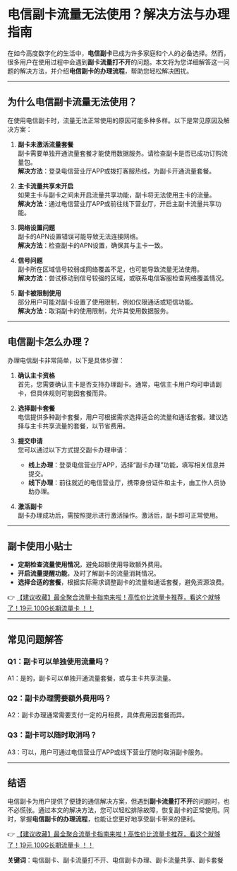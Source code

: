 # 电信副卡流量无法使用？解决方法与办理指南

在如今高度数字化的生活中，**电信副卡**已成为许多家庭和个人的必备选择。然而，很多用户在使用过程中会遇到**副卡流量打不开**的问题。本文将为您详细解答这一问题的解决方法，并介绍**电信副卡的办理流程**，帮助您轻松解决困扰。

---

## 为什么电信副卡流量无法使用？

在使用电信副卡时，流量无法正常使用的原因可能多种多样。以下是常见原因及解决方案：

1. **副卡未激活流量套餐**  
   副卡需要单独开通流量套餐才能使用数据服务。请检查副卡是否已成功订购流量包。  
   **解决方法**：登录电信营业厅APP或拨打客服热线，为副卡开通流量套餐。

2. **主卡流量共享未开启**  
   如果主卡与副卡之间未开启流量共享功能，副卡将无法使用主卡的流量。  
   **解决方法**：通过电信营业厅APP或前往线下营业厅，开启主副卡流量共享功能。

3. **网络设置问题**  
   副卡的APN设置错误可能导致无法连接网络。  
   **解决方法**：检查副卡的APN设置，确保其与主卡一致。

4. **信号问题**  
   副卡所在区域信号较弱或网络覆盖不足，也可能导致流量无法使用。  
   **解决方法**：尝试移动到信号较强的区域，或联系电信客服检查网络覆盖情况。

5. **副卡被限制使用**  
   部分用户可能对副卡设置了使用限制，例如仅限通话或短信功能。  
   **解决方法**：取消副卡的使用限制，允许其使用数据服务。

---

## 电信副卡怎么办理？

办理电信副卡非常简单，以下是具体步骤：

1. **确认主卡资格**  
   首先，您需要确认主卡是否支持办理副卡。通常，电信主卡用户均可申请副卡，但具体规则可能因套餐而异。

2. **选择副卡套餐**  
   电信提供多种副卡套餐，用户可根据需求选择适合的流量和通话套餐。建议选择与主卡共享流量的套餐，以节省费用。

3. **提交申请**  
   您可以通过以下方式提交副卡办理申请：  
   - **线上办理**：登录电信营业厅APP，选择“副卡办理”功能，填写相关信息并提交。  
   - **线下办理**：前往就近的电信营业厅，携带身份证件和主卡，由工作人员协助办理。

4. **激活副卡**  
   副卡办理成功后，需按照提示进行激活操作。激活后，副卡即可正常使用。

---

## 副卡使用小贴士

- **定期检查流量使用情况**，避免超额使用导致额外费用。  
- **开启流量提醒功能**，及时了解副卡的流量消耗情况。  
- **选择合适的套餐**，根据实际需求调整副卡的流量和通话套餐，避免资源浪费。

👉 [【建议收藏】最全聚合流量卡指南来啦！高性价比流量卡推荐，看这个就够了！19元 100G长期流量卡 ！！](https://bit.ly/Liuliangka)

---

## 常见问题解答

### Q1：副卡可以单独使用流量吗？  
A1：是的，副卡可以单独开通流量套餐，或与主卡共享流量。

### Q2：副卡办理需要额外费用吗？  
A2：副卡办理通常需要支付一定的月租费，具体费用因套餐而异。

### Q3：副卡可以随时取消吗？  
A3：可以，用户可通过电信营业厅APP或线下营业厅随时取消副卡服务。

---

## 结语

电信副卡为用户提供了便捷的通信解决方案，但遇到**副卡流量打不开**的问题时，也不必慌张。通过本文的解决方法，您可以轻松排除故障，恢复副卡的正常使用。同时，掌握**电信副卡的办理流程**，也能让您更好地享受副卡带来的便利。

👉 [【建议收藏】最全聚合流量卡指南来啦！高性价比流量卡推荐，看这个就够了！19元 100G长期流量卡 ！！](https://bit.ly/Liuliangka)

**关键词**：电信副卡、副卡流量打不开、电信副卡办理、副卡流量共享、副卡套餐